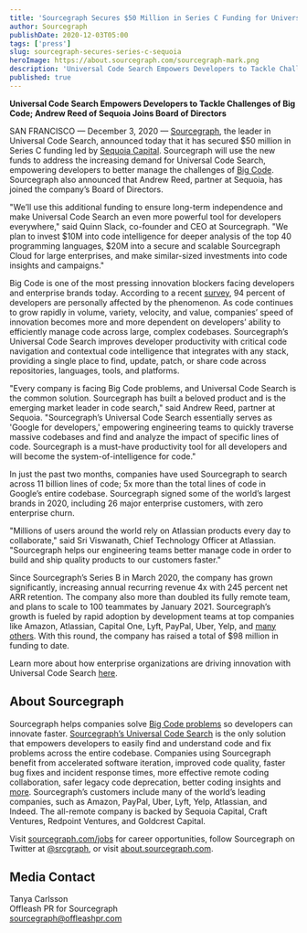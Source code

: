 ```yaml
---
title: 'Sourcegraph Secures $50 Million in Series C Funding for Universal Code Search'
author: Sourcegraph
publishDate: 2020-12-03T05:00
tags: ['press']
slug: sourcegraph-secures-series-c-sequoia
heroImage: https://about.sourcegraph.com/sourcegraph-mark.png
description: 'Universal Code Search Empowers Developers to Tackle Challenges of Big Code; Andrew Reed of Sequoia Joins Board of Directors.'
published: true
---
```


**Universal Code Search Empowers Developers to Tackle Challenges of Big Code; Andrew Reed of Sequoia Joins Board of Directors** 

SAN FRANCISCO &mdash; December 3, 2020 &mdash; [Sourcegraph](https://about.sourcegraph.com/), the leader in Universal Code Search, announced today that it has secured $50 million in Series C funding led by <a href="https://www.sequoiacap.com/" ref="nofollow">Sequoia Capital</a>. Sourcegraph will use the new funds to address the increasing demand for Universal Code Search, empowering developers to better manage the challenges of [Big Code](https://about.sourcegraph.com/press-release/big-code-survey-2020/). Sourcegraph also announced that Andrew Reed, partner at Sequoia, has joined the company’s Board of Directors. 

"We’ll use this additional funding to ensure long-term independence and make Universal Code Search an even more powerful tool for developers everywhere," said Quinn Slack, co-founder and CEO at Sourcegraph. "We plan to invest $10M into code intelligence for deeper analysis of the top 40 programming languages, $20M into a secure and scalable Sourcegraph Cloud for large enterprises, and make similar-sized investments into code insights and campaigns."

Big Code is one of the most pressing innovation blockers facing developers and enterprise brands today. According to a recent [survey](https://info.sourcegraph.com/emergence-of-big-code-2020-survey), 94 percent of developers are personally affected by the phenomenon. As code continues to grow rapidly in volume, variety, velocity, and value, companies’ speed of innovation becomes more and more dependent on developers’ ability to efficiently manage code across large, complex codebases. Sourcegraph’s Universal Code Search improves developer productivity with critical code navigation and contextual code intelligence that integrates with any stack, providing a single place to find, update, patch, or share code across repositories, languages, tools, and platforms. 

"Every company is facing Big Code problems, and Universal Code Search is the common solution. Sourcegraph has built a beloved product and is the emerging market leader in code search," said Andrew Reed, partner at Sequoia. "Sourcegraph’s Universal Code Search essentially serves as 'Google for developers,' empowering engineering teams to quickly traverse massive codebases and find and analyze the impact of specific lines of code. Sourcegraph is a must-have productivity tool for all developers and will become the system-of-intelligence for code."

In just the past two months, companies have used Sourcegraph to search across 11 billion lines of code; 5x more than the total lines of code in Google’s entire codebase. Sourcegraph signed some of the world’s largest brands in 2020, including 26 major enterprise customers, with zero enterprise churn. 

"Millions of users around the world rely on Atlassian products every day to collaborate," said Sri Viswanath, Chief Technology Officer at Atlassian. "Sourcegraph helps our engineering teams better manage code in order to build and ship quality products to our customers faster."

Since Sourcegraph’s Series B in March 2020, the company has grown significantly, increasing annual recurring revenue 4x with 245 percent net ARR retention. The company also more than doubled its fully remote team, and plans to scale to 100 teammates by January 2021. Sourcegraph’s growth is fueled by rapid adoption by development teams at top companies like Amazon, Atlassian, Capital One, Lyft, PayPal, Uber, Yelp, and [many others](https://about.sourcegraph.com/customers/). With this round, the company has raised a total of $98 million in funding to date.

Learn more about how enterprise organizations are driving innovation with Universal Code Search [here](https://about.sourcegraph.com/case-studies/). 

## About Sourcegraph
Sourcegraph helps companies solve [Big Code problems](https://about.sourcegraph.com/press-release/big-code-survey-2020/) so developers can innovate faster. [Sourcegraph’s Universal Code Search](https://info.sourcegraph.com/universal-code-search-ebook-req) is the only solution that empowers developers to easily find and understand code and fix problems across the entire codebase. Companies using Sourcegraph benefit from accelerated software iteration, improved code quality, faster bug fixes and incident response times, more effective remote coding collaboration, safer legacy code deprecation, better coding insights and [more](https://info.sourcegraph.com/universal-code-search-ebook-req). Sourcegraph’s customers include many of the world’s leading companies, such as Amazon, PayPal, Uber, Lyft, Yelp, Atlassian, and Indeed. The all-remote company is backed by Sequoia Capital, Craft Ventures, Redpoint Ventures, and Goldcrest Capital. 

Visit [sourcegraph.com/jobs](https://about.sourcegraph.com/company/careers) for career opportunities, follow Sourcegraph on Twitter at [@srcgraph](https://twitter.com/srcgraph), or visit [about.sourcegraph.com](https://about.sourcegraph.com/). 

## Media Contact
Tanya Carlsson<br />
Offleash PR for Sourcegraph<br />
[sourcegraph@offleashpr.com ](mailto:sourcegraph@offleashpr.com)